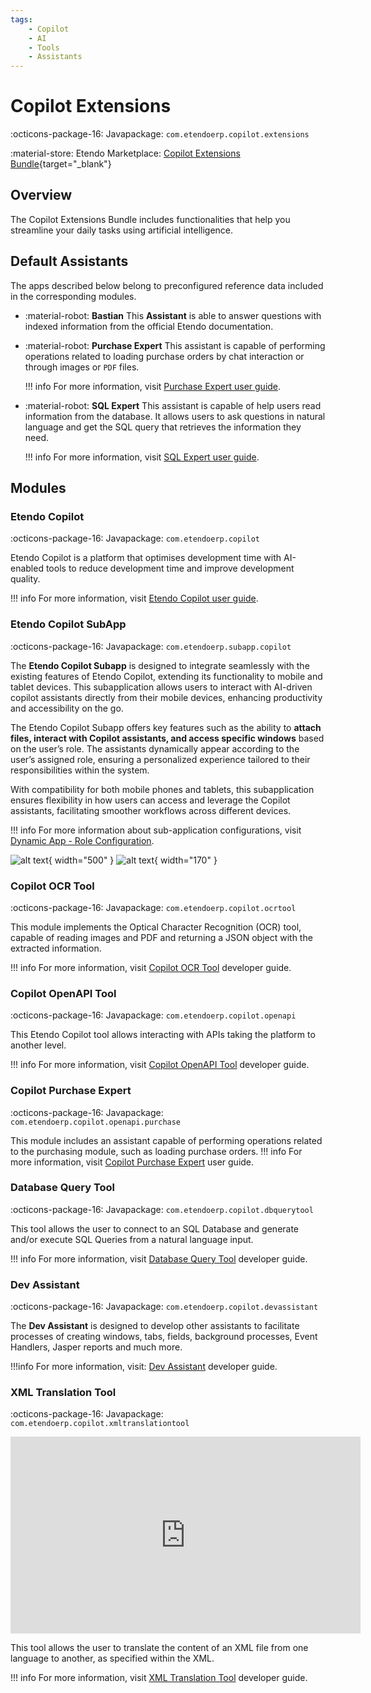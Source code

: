 ```yaml
---
tags: 
    - Copilot
    - AI
    - Tools
    - Assistants
---
```


# Copilot Extensions

:octicons-package-16: Javapackage: `com.etendoerp.copilot.extensions`

:material-store: Etendo Marketplace:  [Copilot Extensions Bundle](https://marketplace.etendo.cloud/#/product-details?module=82C5DA1B57884611ABA8F025619D4C05){target="_blank"}

## Overview

The Copilot Extensions Bundle includes functionalities that help you streamline your daily tasks using artificial intelligence.

## Default Assistants

The apps described below belong to preconfigured reference data included in the corresponding modules.

- :material-robot: **Bastian**
    This **Assistant** is able to answer questions with indexed information from the official Etendo documentation.

- :material-robot: **Purchase Expert**
    This assistant is capable of performing operations related to loading purchase orders by chat interaction or through images or `PDF` files.

    !!! info
        For more information, visit [Purchase Expert user guide](../../../user-guide/etendo-copilot/bundles/copilot-purchase-expert.md).

- :material-robot: **SQL Expert**
    This assistant is capable of help users read information from the database. It allows users to ask questions in natural language and get the SQL query that retrieves the information they need.

    !!! info
        For more information, visit [SQL Expert user guide](../../../user-guide/etendo-copilot/bundles/sql-expert.md).


## Modules

### Etendo Copilot

:octicons-package-16: Javapackage: `com.etendoerp.copilot`

Etendo Copilot is a platform that optimises development time with AI-enabled tools to reduce development time and improve development quality.

!!! info
    For more information, visit [Etendo Copilot user guide](../../../user-guide/etendo-copilot/setup-and-usage.md).


### Etendo Copilot SubApp

:octicons-package-16: Javapackage: `com.etendoerp.subapp.copilot`

The **Etendo Copilot Subapp** is designed to integrate seamlessly with the existing features of Etendo Copilot, extending its functionality to mobile and tablet devices. This subapplication allows users to interact with AI-driven copilot assistants directly from their mobile devices, enhancing productivity and accessibility on the go.

The Etendo Copilot Subapp offers key features such as the ability to **attach files, interact with Copilot assistants, and access specific windows** based on the user’s role. The assistants dynamically appear according to the user’s assigned role, ensuring a personalized experience tailored to their responsibilities within the system.

With compatibility for both mobile phones and tablets, this subapplication ensures flexibility in how users can access and leverage the Copilot assistants, facilitating smoother workflows across different devices.

!!! info
    For more information about sub-application configurations, visit [Dynamic App - Role Configuration](../../etendo-mobile/getting-started.md#dynamic-app-role-configuration).


![alt text](../../../assets/user-guide/etendo-copilot/bundles/overview/etendo-copilot-subapp2.png){ width="500" }
![alt text](../../../assets/user-guide/etendo-copilot/bundles/overview/etendo-copilot-subapp1.jpg){ width="170" }


### Copilot OCR Tool

:octicons-package-16: Javapackage: `com.etendoerp.copilot.ocrtool`

This module implements the Optical Character Recognition (OCR) tool, capable of reading images and PDF and returning a JSON object with the extracted information.
 
!!! info
    For more information, visit [Copilot OCR Tool](../../../developer-guide/etendo-copilot/available-tools/ocr-tool.md) developer guide.

### Copilot OpenAPI Tool

:octicons-package-16: Javapackage: `com.etendoerp.copilot.openapi`

This Etendo Copilot tool allows interacting with APIs taking the platform to another level.

!!! info
    For more information, visit [Copilot OpenAPI Tool](../../../developer-guide/etendo-copilot/available-tools/openapi-tool.md) developer guide.

### Copilot Purchase Expert

:octicons-package-16: Javapackage: `com.etendoerp.copilot.openapi.purchase`

This module includes an assistant capable of performing operations related to the purchasing module, such as loading purchase orders. 
!!! info
    For more information, visit [Copilot Purchase Expert](../../../user-guide/etendo-copilot/bundles/copilot-purchase-expert.md) user guide.

### Database Query Tool

:octicons-package-16: Javapackage: `com.etendoerp.copilot.dbquerytool`

This tool allows the user to connect to an SQL Database and generate and/or execute SQL Queries from a natural language input.

!!! info
    For more information, visit [Database Query Tool](../../../developer-guide/etendo-copilot/available-tools/database-query-tool.md) developer guide.

### Dev Assistant

:octicons-package-16: Javapackage: `com.etendoerp.copilot.devassistant`

The **Dev Assistant** is designed to develop other assistants to facilitate processes of creating windows, tabs, fields, background processes, Event Handlers, Jasper reports and much more.

!!!info
    For more information, visit: [Dev Assistant](../../../developer-guide/etendo-copilot/bundles/dev-assistant.md) developer guide.



### XML Translation Tool

:octicons-package-16: Javapackage: `com.etendoerp.copilot.xmltranslationtool`

<iframe width="560" height="315" src="https://www.youtube.com/embed/vu-eQDqZpKY?si=mhon0plDzHaRwUxq" title="YouTube video player" frameborder="0" allow="accelerometer; autoplay; clipboard-write; encrypted-media; gyroscope; picture-in-picture; web-share" referrerpolicy="strict-origin-when-cross-origin" allowfullscreen></iframe>

This tool allows the user to translate the content of an XML file from one language to another, as specified within the XML.

!!! info
    For more information, visit [XML Translation Tool](../../../developer-guide/etendo-copilot/available-tools/xml-translation-tool.md) developer guide.


